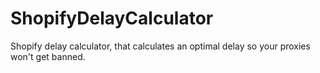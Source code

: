 # ShopifyDelayCalculator
Shopify delay calculator, that calculates an optimal delay so your proxies won't get banned.
